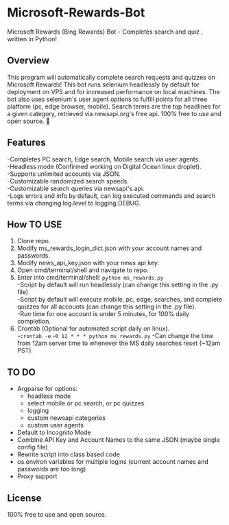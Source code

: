 # Microsoft-Rewards-Bot
 
Microsoft Rewards (Bing Rewards) Bot - Completes search and quiz
, written in Python!  

<h2>Overview</h2>

This program will automatically complete search requests and quizzes on Microsoft Rewards! This bot runs selenium headlessly by default for deployment on VPS and for increased performance on local machines. The bot also uses selenium's user agent options to fulfill points for all three platform (pc, edge browser, mobile). Search terms are the top headlines for a given category, retrieved via newsapi.org's free api. 100% free to use and open source.  :raised_hands:  


<h2>Features</h2> 
 
-Completes PC search, Edge search, Mobile search via user agents.  
-Headless mode (Confirmed working on Digital Ocean linux droplet).  
-Supports unlimited accounts via JSON.  
-Customizable randomized search speeds.  
-Customizable search queries via newsapi's api.  
-Logs errors and info by default, can log executed commands and search terms via changing log.level to logging.DEBUG.  



<h2>How TO USE</h2> 
 
1. Clone repo.  
2. Modify ms_rewards_login_dict.json with your account names and passwords.  
3. Modify news_api_key.json with your news api key.  
4. Open cmd/terminal/shell and navigate to repo.  
5. Enter into cmd/terminal/shell: `python ms_rewards.py`  
	-Script by default will run headlessly (can change this setting in the .py file)  
	-Script by default will execute mobile, pc, edge, searches, and complete quizzes for all accounts (can change this setting in the .py file).  
	-Run time for one account is under 5 minutes, for 100% daily completion.  
6. Crontab (Optional for automated script daily on linux).  
	-`crontab -e`
	-`0 12 * * * python ms_rewards.py`
		-Can change the time from 12am server time to whenever the MS daily searches reset (~12am PST).
	
<h2>TO DO</h2>

- Argparse for options:
	- headless mode
	- select mobile or pc search, or pc quizzes
	- logging 
	- custom newsapi categories
	- custom user agents
- Default to Incognito Mode
- Combine API Key and Account Names to the same JSON (maybe single config file)
- Rewrite script into class based code
- os.environ variables for multiple logins (current account names and passwords are too long)
- Proxy support

<h2>License</h2>

100% free to use and open source.

